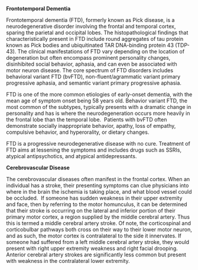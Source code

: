 **Frontotemporal Dementia**

Frontotemporal dementia (FTD), formerly known as Pick disease, is a neurodegenerative disorder involving the frontal and temporal cortex, sparing the parietal and occipital lobes. The histopathological findings that characteristically present in FTD include round aggregates of tau protein known as Pick bodies and ubiquitinated TAR DNA-binding protein 43 (TDP-43). The clinical manifestations of FTD vary depending on the location of degeneration but often encompass prominent personality changes, disinhibited social behavior, aphasia, and can even be associated with motor neuron disease. The core spectrum of FTD disorders includes behavioral variant FTD (bvFTD), non-fluent/agrammatic variant primary progressive aphasia, and semantic variant primary progressive aphasia.

FTD is one of the more common etiologies of early-onset dementia, with the mean age of symptom onset being 58 years old. Behavior variant FTD, the most common of the subtypes, typically presents with a dramatic change in personality and has is where the neurodegeneration occurs more heavily in the frontal lobe than the temporal lobe.  Patients with bvFTD often demonstrate socially inappropriate behavior, apathy, loss of empathy, compulsive behavior, and hyperorality, or dietary changes.

FTD is a progressive neurodegenerative disease with no cure. Treatment of FTD aims at lessening the symptoms and includes drugs such as SSRIs, atypical antipsychotics, and atypical antidepressants.

**Cerebrovascular Disease**

The cerebrovascular diseases often manifest in the frontal cortex. When an individual has a stroke, their presenting symptoms can clue physicians into where in the brain the ischemia is taking place, and what blood vessel could be occluded.  If someone has sudden weakness in their upper extremity and face, then by referring to the motor homunculus, it can be determined that their stroke is occurring on the lateral and inferior portion of their primary motor cortex, a region supplied by the middle cerebral artery. Thus this is termed a middle cerebral artery stroke. Of note, the corticospinal and corticobulbar pathways both cross on their way to their lower motor neuron, and as such, the motor cortex is contralateral to the side it innervates. If someone had suffered from a left middle cerebral artery stroke, they would present with right upper extremity weakness and right facial drooping. Anterior cerebral artery strokes are significantly less common but present with weakness in the contralateral lower extremity.